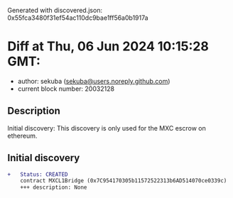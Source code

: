 Generated with discovered.json: 0x55fca3480f31ef54ac110dc9bae1ff56a0b1917a

# Diff at Thu, 06 Jun 2024 10:15:28 GMT:

- author: sekuba (<sekuba@users.noreply.github.com>)
- current block number: 20032128

## Description

Initial discovery: This discovery is only used for the MXC escrow on ethereum.

## Initial discovery

```diff
+   Status: CREATED
    contract MXCL1Bridge (0x7C954170305b11572522313b6AD514070ce0339c)
    +++ description: None
```
